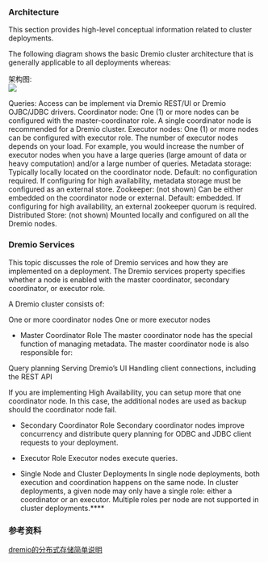 

### Architecture
This section provides high-level conceptual information related to cluster deployments.

The following diagram shows the basic Dremio cluster architecture that is generally applicable to all deployments whereas:

架构图:    
![](https://docs.dremio.com/images/simple-arch.png)


Queries: Access can be implement via Dremio REST/UI or Dremio OJBC/JDBC drivers.
Coordinator node: One (1) or more nodes can be configured with the master-coordinator role. A single coordinator node is recommended for a Dremio cluster.
Executor nodes: One (1) or more nodes can be configured with executor role. The number of executor nodes depends on your load. For example, you would increase the number of executor nodes when you have a large queries (large amount of data or heavy computation) and/or a large number of queries.
Metadata storage: Typically locally located on the coordinator node. Default: no configuration required. If configuring for high availability, metadata storage must be configured as an external store.
Zookeeper: (not shown) Can be either embedded on the coordinator node or external. Default: embedded. If configuring for high availability, an external zookeeper quorum is required.
Distributed Store: (not shown) Mounted locally and configured on all the Dremio nodes.


### Dremio Services

This topic discusses the role of Dremio services and how they are implemented on a deployment. The Dremio services property specifies whether a node is enabled with the master coordinator, secondary coordinator, or executor role.

A Dremio cluster consists of:

One or more coordinator nodes
One or more executor nodes


- Master Coordinator Role
The master coordinator node has the special function of managing metadata. The master coordinator node is also responsible for:

Query planning
Serving Dremio’s UI
Handling client connections, including the REST API

If you are implementing High Availability, you can setup more that one coordinator node. In this case, the additional nodes are used as backup should the coordinator node fail.

- Secondary Coordinator Role
Secondary coordinator nodes improve concurrency and distribute query planning for ODBC and JDBC client requests to your deployment.

- Executor Role
Executor nodes execute queries.

- Single Node and Cluster Deployments
In single node deployments, both execution and coordination happens on the same node.
In cluster deployments, a given node may only have a single role: either a coordinator or an executor. Multiple roles per node are not supported in cluster deployments.****




### 参考资料

[dremio的分布式存储简单说明](https://www.cnblogs.com/rongfengliang/p/15894013.html)




